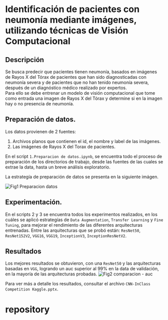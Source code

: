 # Identificación de pacientes con neumonía mediante imágenes, utilizando técnicas de Visión Computacional

## Descripción
Se busca predecir que pacientes tienen neumonía, basados en imágenes de Rayos X del Tórax de pacientes que han sido diagnosticadas con neumonía severa y de pacientes que no han tenido neumonía severa, después de un diagnóstico médico realizado por expertos.  
Para ello se debe entrenar un modelo de visión computacional que tome como entrada una imagen de Rayos X del Tórax y determine si en la imagen hay o no presencia de neumonía.

## Preparación de datos.
Los datos provienen de 2 fuentes:
1. Archivos planos que contienen el id, el nombre y label de las imágenes.
2. Las imágenes de Rayos X del Torax de pacientes.

En el script `1.Preparacion de datos.ipynb`, se encuentra todo el proceso de preparación de los directorios de trabajo, desde las fuentes de las cuales se extrae la data, hasta un breve análisis exploratorio.

La estrategía de preparación de datos se presenta en la siguiente imágen.

![Fig1 Preparacion datos](https://user-images.githubusercontent.com/52020337/195968286-cdaeff15-d011-4958-9080-05048c7ea3f5.JPG)

## Experimentación.
En el scripts 2 y 3 se  encuentra todos los experimentos realizados, en los cuáles se aplicó estrategías de `Data Augmentation`, `Transfer Learning` y `Fine Tuning`, para mejorar el rendimiento de las diferentes arquitecturas entrenadas. 
Entre las arquitecturas que se probó están: `ResNet50`, `ResNet152V2`, `VGG16`, `VGG19`, `InceptionV3`, `InceptionResNetV2`.

## Resultados
Los mejores resultados se obtuvieron, con una `ResNet50` y las arquitecturas basadas en `VGG`, logrando un auc superior al 99% en la data de validación, en la mayoría de las arquitecturas probadas.
![Fig2 comparacion - auc](https://user-images.githubusercontent.com/52020337/195968351-dc42228d-a84c-4617-b5ff-bfd3da7c390c.JPG)

Para ver más a detalle los resultados, consultar el archivo `CNN-InClass Competition Kaggle.pptx`.

# repository
